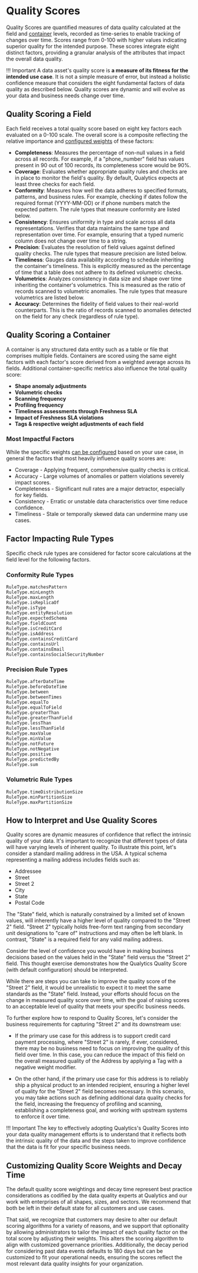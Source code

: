 # Quality Scores

Quality Scores are quantified measures of data quality calculated at the field and [container](https://userguide.qualytics.io/glossary/#container) levels, recorded as time-series to enable tracking of changes over time.
Scores range from 0-100 with higher values indicating superior quality for the intended purpose. These scores integrate eight distinct factors,
providing a granular analysis of the attributes that impact the overall data quality.

!!! Important
    A data asset's quality score is **a measure of its fitness for the intended use case**. It is not a simple measure of error, but instead a holistic confidence measure that considers the eight fundamental factors of data quality as described below.  Quality scores are dynamic and will evolve as your data and business needs change over time.


## Quality Scoring a Field

Each field receives a total quality score based on eight key factors each evaluated on a 0-100 scale. The overall score
is a composite reflecting the relative importance and [configured weights](#most-impactful-factors) of these factors:

- **Completeness**: Measures the percentage of non-null values in a field across all records. For example, if a "phone_number" field has values present in 90 out of 100 records, its completeness score would be 90%.
- **Coverage**: Evaluates whether appropriate quality rules and checks are in place to monitor the field's quality. By default, Qualytics expects at least three checks for each field.
- **Conformity**: Measures how well the data adheres to specified formats, patterns, and business rules. For example, checking if dates follow the required format (YYYY-MM-DD) or if phone numbers match the expected pattern. The rule types that measure conformity are listed below.
- **Consistency**: Ensures uniformity in type and scale across all data representations. Verifies that data maintains the same type and representation over time. For example, ensuring that a typed numeric column does not change over time to a string.
- **Precision**: Evaluates the resolution of field values against defined quality checks. The rule types that measure precision are listed below.
- **Timeliness**: Gauges data availability according to schedule inheriting the container's timeliness. This is explicitly measured as the percentage of time that a table does not adhere to its defined volumetric checks.
- **Volumetrics**: Analyzes consistency in data size and shape over time inheriting the container's volumetrics. This is measured as the ratio of records scanned to volumetric anomalies. The rule types that measure volumetrics are listed below.
- **Accuracy**: Determines the fidelity of field values to their real-world counterparts. This is the ratio of records scanned to anomalies detected on the field for any check (regardless of rule type).

## Quality Scoring a Container

A container is any structured data entity such as a table or file that comprises multiple fields. Containers are
scored using the same eight factors with each factor's score derived from a weighted average across its fields.
Additional container-specific metrics also influence the total quality score:

- **Shape anomaly adjustments**
- **Volumetric checks**
- **Scanning frequency**
- **Profiling frequency**
- **Timeliness assessments through Freshness SLA**
- **Impact of Freshness SLA violations**
- **Tags & respective weight adjustments of each field**

### Most Impactful Factors
While the specific weights [can be configured](#customizing-quality-score-weights-and-decay-time) based on your use case, in general the factors that most heavily influence quality scores are:

- Coverage - Applying frequent, comprehensive quality checks is critical.
- Accuracy - Large volumes of anomalies or pattern violations severely impact scores.
- Completeness - Significant null rates are a major detractor, especially for key fields.
- Consistency - Erratic or unstable data characteristics over time reduce confidence.
- Timeliness - Stale or temporally skewed data can undermine many use cases.

## Factor Impacting Rule Types

Specific check rule types are considered for factor score calculations at the field level for the following factors.

### Conformity Rule Types

```
RuleType.matchesPattern
RuleType.minLength
RuleType.maxLength
RuleType.isReplicaOf
RuleType.isType
RuleType.entityResolution
RuleType.expectedSchema
RuleType.fieldCount
RuleType.isCreditCard
RuleType.isAddress
RuleType.containsCreditCard
RuleType.containsUrl
RuleType.containsEmail
RuleType.containsSocialSecurityNumber
```

### Precision Rule Types

```
RuleType.afterDateTime
RuleType.beforeDateTime
RuleType.between
RuleType.betweenTimes
RuleType.equalTo
RuleType.equalToField
RuleType.greaterThan
RuleType.greaterThanField
RuleType.lessThan
RuleType.lessThanField
RuleType.maxValue
RuleType.minValue
RuleType.notFuture
RuleType.notNegative
RuleType.positive
RuleType.predictedBy
RuleType.sum
```

### Volumetric Rule Types

```
RuleType.timeDistributionSize 
RuleType.minPartitionSize 
RuleType.maxPartitionSize
```


## How to Interpret and Use Quality Scores

Quality scores are dynamic measures of confidence that reflect the intrinsic quality of your data. It's important to recognize that different types of data will have varying levels of inherent quality. To illustrate this point, let's consider a standard mailing address in the USA. A typical schema representing a mailing address includes fields such as:

- Addressee
- Street
- Street 2
- City
- State
- Postal Code

The "State" field, which is naturally constrained by a limited set of known values, will inherently have a higher level of quality compared to the "Street 2" field. "Street 2" typically holds free-form text ranging from secondary unit designations to "care of" instructions and may often be left blank. In contrast, "State" is a required field for any valid mailing address.

Consider the level of confidence you would have in making business decisions based on the values held in the "State" field versus the "Street 2" field. This thought exercise demonstrates how the Qualytics Quality Score (with default configuration) should be interpreted.

While there are steps you can take to improve the quality score of the "Street 2" field, it would be unrealistic to expect it to meet the same standards as the "State" field. Instead, your efforts should focus on the change in measured quality score over time, with the goal of raising scores to an acceptable level of quality that meets your specific business needs.

To further explore how to respond to Quality Scores, let's consider the business requirements for capturing "Street 2" and its downstream use:

- If the primary use case for this address is to support credit card payment processing, where "Street 2" is rarely, if ever, considered, there may be no business need to focus on improving the quality of this field over time. In this case, you can reduce the impact of this field on the overall measured quality of the Address by applying a Tag with a negative weight modifier.

- On the other hand, if the primary use case for this address is to reliably ship a physical product to an intended recipient, ensuring a higher level of quality for the "Street 2" field becomes necessary. In this scenario, you may take actions such as defining additional data quality checks for the field, increasing the frequency of profiling and scanning, establishing a completeness goal, and working with upstream systems to enforce it over time.

!!! Important
    The key to effectively adopting Qualytics's Quality Scores into your data quality management efforts is to understand that it reflects both the intrinsic quality of the data and the steps taken to improve confidence that the data is fit for your specific business needs.


## Customizing Quality Score Weights and Decay Time

The default quality score weightings and decay time represent best practice considerations as codified by the data quality experts at Qualytics and our work with enterprises of all shapes, sizes, and sectors.
We recommend that both be left in their default state for all customers and use cases.

That said, we recognize that customers may desire to alter our default scoring algorithms for a variety of reasons, and we support that optionality by allowing administrators to tailor the impact of each quality factor on the total score by adjusting their weights.
This alters the scoring algorithm to align with customized governance priorities. Additionally, the decay period for considering past
data events defaults to 180 days but can be customized to fit your operational needs, ensuring the scores reflect the most relevant data quality insights for your organization.
